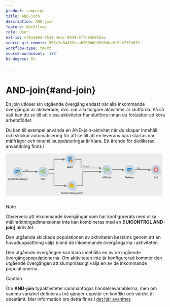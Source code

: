 ```yaml
---
product: campaign
title: AND-join
description: AND-join
feature: Workflows
role: User
exl-id: c70a106d-3518-4eac-9944-6f7c93d85bac
source-git-commit: 567c2e84433caab708ddb9026dda6f9cb717d032
workflow-type: tm+mt
source-wordcount: '188'
ht-degree: 5%

---
```


# AND-join{#and-join}



En join utlöser sin utgående övergång endast när alla inkommande övergångar är aktiverade, dvs. när alla tidigare aktiviteter är slutförda. På så sätt kan du se till att vissa aktiviteter har slutförts innan du fortsätter att köra arbetsflödet.

Du kan till exempel använda en AND-join-aktivitet när du skapar innehåll och skickar automatisering för att se till att en leverans bara startas när målfrågor och innehållsuppdateringar är klara. Ett ärende för dedikerad användning finns i

![](assets/and-join-usage.png)

>[!NOTE]
>
>Observera att inkommande övergångar som har konfigurerats med olika målinriktningsdimensioner inte kan kombineras med en **[!UICONTROL AND-join]** aktivitet.

Den utgående skickade populationen av aktiviteten bestäms genom att en huvuduppsättning väljs bland de inkommande övergångarna i aktiviteten.

Den utgående övergången kan bara innehålla en av de ingående övergångspopulationerna. Om aktiviteten inte är konfigurerad kommer den utgående övergången att slumpmässigt välja en av de inkommande populationerna.

>[!CAUTION]
>
>Om **AND-join** typaktiviteter sammanfogas händelsevariablerna, men om samma variabel definieras två gånger uppstår en konflikt och värdet är obestämt. Mer information om detta finns i [det här avsnittet](javascript-scripts-and-templates.md#event-variables).
